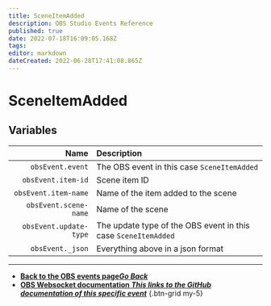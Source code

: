 ```yaml
---
title: SceneItemAdded
description: OBS Studio Events Reference
published: true
date: 2022-07-18T16:09:05.168Z
tags: 
editor: markdown
dateCreated: 2022-06-28T17:41:08.865Z
---
```


# SceneItemAdded

## Variables

Name | Description
----:|:------------
| `obsEvent.event` | The OBS event in this case `SceneItemAdded`
| `obsEvent.item-id` | Scene item ID
| `obsEvent.item-name` | Name of the item added to the scene
| `obsEvent.scene-name` | Name of the scene
| `obsEvent.update-type` | The update type of the OBS event in this case `SceneItemAdded`
| `obsEvent._json` | Everything above in a json format

---

- [<i class="mdi mdi-chevron-left"></i>**Back to the OBS events page*Go Back***](/en/Broadcasters/OBS/Events)
- [<i class="mdi mdi-github"></i> **OBS Websocket documentation *This links to the GitHub documentation of this specific event***](https://github.com/obsproject/obs-websocket/blob/4.x-current/docs/generated/protocol.md#sceneitemadded)
{.btn-grid my-5}
